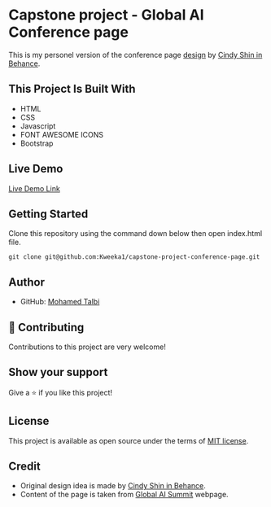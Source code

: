 # Capstone project - Global AI Conference page

This is my personel version of the conference page [design](https://www.behance.net/gallery/29845175/CC-Global-Summit-2015) by [Cindy Shin in Behance](https://www.behance.net/adagio07).


## This Project Is Built With

- HTML
- CSS
- Javascript
- FONT AWESOME ICONS
- Bootstrap

## Live Demo

[Live Demo Link](https://kweeka1.github.io/capstone-project-conference-page/index.html)

## Getting Started

Clone this repository using the command down below then open index.html file.

```
git clone git@github.com:Kweeka1/capstone-project-conference-page.git
```

## Author

- GitHub: [Mohamed Talbi](https://github.com/Kweeka1)

## 🤝 Contributing

Contributions to this project are very welcome!

## Show your support

Give a ⭐️ if you like this project!

## License

This project is available as open source under the terms of [MIT license](https://choosealicense.com/licenses/mit/).

## Credit

- Original design idea is made by [Cindy Shin in Behance](https://www.behance.net/adagio07).
- Content of the page is taken from [Global AI Summit](https://globalaisummit.org/en/default.aspx) webpage.
